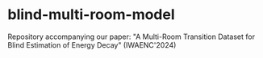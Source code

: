 # blind-multi-room-model
Repository accompanying our paper: "A Multi-Room Transition Dataset for Blind Estimation of Energy Decay" (IWAENC'2024)
